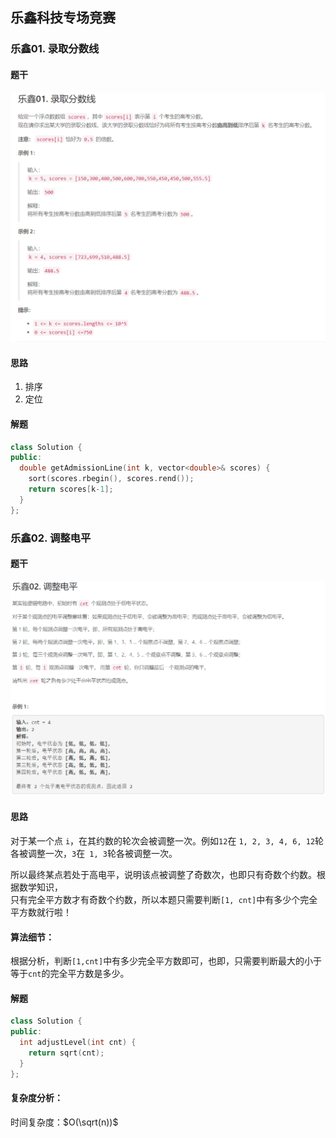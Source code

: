 ## 乐鑫科技专场竞赛

### 乐鑫01. 录取分数线

#### 题干

![录取分数线](../../image/competition/le-xin/get-admission-line.png)

#### 思路

1. 排序
2. 定位

#### 解题

```c++
class Solution {
public:
  double getAdmissionLine(int k, vector<double>& scores) {
    sort(scores.rbegin(), scores.rend());
    return scores[k-1];
  }
};
```

### 乐鑫02. 调整电平

#### 题干

![img.png](../../image/competition/le-xin/adjust-level.png)

#### 思路


对于某一个点 `i`，在其约数的轮次会被调整一次。例如`12`在 `1, 2, 3, 4, 6, 12`轮各被调整一次，`3`在` 1, 3`轮各被调整一次。

所以最终某点若处于高电平，说明该点被调整了奇数次，也即只有奇数个约数。根据数学知识，\
只有完全平方数才有奇数个约数，所以本题只需要判断`[1, cnt]`中有多少个完全平方数就行啦！

#### 算法细节：
根据分析，判断`[1,cnt]`中有多少完全平方数即可，也即，只需要判断最大的小于等于`cnt`的完全平方数是多少。

#### 解题

```c++
class Solution {
public:
  int adjustLevel(int cnt) {
    return sqrt(cnt);
  }
};
```

#### 复杂度分析：
时间复杂度：$O(\sqrt(n))$
